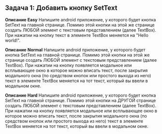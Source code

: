 ## Задача 1: Добавить кнопку SetText

**Описание**
**Easy**
Напишите android приложение, у которого будет кнопка SetText на главной странице. Помимо этой кнопки на этой же странице создать ЛЮБОЙ элемент с текстовым представлением (далее TextBox). При нажатии на кнопку текст в элементе TextBox меняется на "Hello world!".

**Описание**
**Normal**
Напишите android приложение, у которого будет кнопка SetText на главной странице. Помимо этой кнопки на этой же странице создать ЛЮБОЙ элемент с текстовым представлением (далее TextBox). При нажатии на кнопку появляется модальное или всплывающее окно в которое можно вписать текст, после закрытия модального окна (по средством кнопок или простого выхода из него) текст в элементе TextBox меняется на тот текст, который вы ввели в модальном окне.

**Описание**
**Hard**
Напишите android приложение, у которого будет кнопка SetText на главной странице. Помимо этой кнопки на ДРУГОЙ странице создать ЛЮБОЙ элемент с текстовым представлением (далее TextBox). При нажатии на кнопку появляется модальное или всплывающее окно в которое можно вписать текст, после закрытия модального окна (по средством кнопок или простого выхода из него) текст в элементе TextBox меняется на тот текст, который вы ввели в модальном окне.